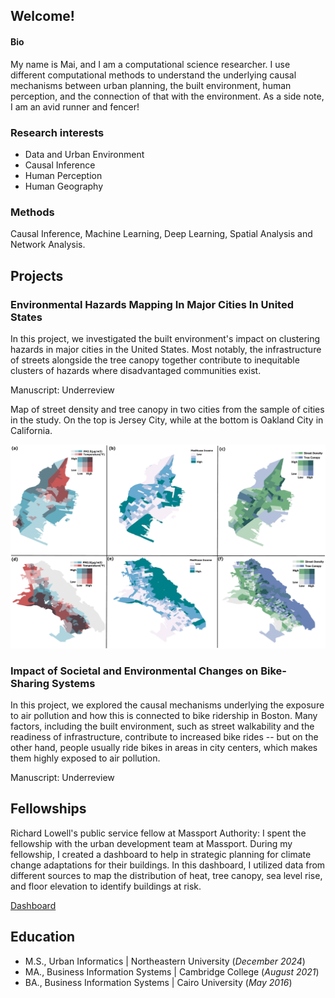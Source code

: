 ## Welcome!

#### Bio
My name is Mai, and I am a computational science researcher. I use different computational methods to understand the underlying causal mechanisms between urban planning, the built environment, human perception, and the connection of that with the environment. As a side note, I am an avid runner and fencer!

### Research interests

- Data and Urban Environment
- Causal Inference 
- Human Perception
- Human Geography

### Methods

Causal Inference, Machine Learning, Deep Learning, Spatial Analysis and Network Analysis.

## Projects
### Environmental Hazards Mapping In Major Cities In United States
In this project, we investigated the built environment's impact on clustering hazards in major cities in the United States. Most notably, the infrastructure of streets alongside the tree canopy together contribute to inequitable clusters of hazards where disadvantaged communities exist.

Manuscript: Underreview  

Map of street density and tree canopy in two cities from the sample of cities in the study. On the top is Jersey City, while at the bottom is Oakland City in California.

![Hazards Study](assets/hazards_map.jpg)


### Impact of Societal and Environmental Changes on Bike-Sharing Systems
In this project, we explored the causal mechanisms underlying the exposure to air pollution and how this is connected to bike ridership in Boston. Many factors, including the built environment, such as street walkability and the readiness of infrastructure, contribute to increased bike rides -- but on the other hand, people usually ride bikes in areas in city centers, which makes them highly exposed to air pollution. 

Manuscript: Underreview  

## Fellowships

Richard Lowell's public service fellow at Massport Authority: I spent the fellowship with the urban development team at Massport. During my fellowship, I created a dashboard to help in strategic planning for climate change adaptations for their buildings. In this dashboard, I utilized data from different sources to map the distribution of heat, tree canopy, sea level rise, and floor elevation to identify buildings at risk.

[Dashboard](https://www.arcgis.com/apps/dashboards/23c714f5a82b48229705897be7b4252c)

## Education       		
- M.S., Urban Informatics	| Northeastern University (_December 2024_)
- MA., Business Information Systems | 	Cambridge College (_August 2021_)		        		
- BA., Business Information Systems | Cairo University (_May 2016_)
